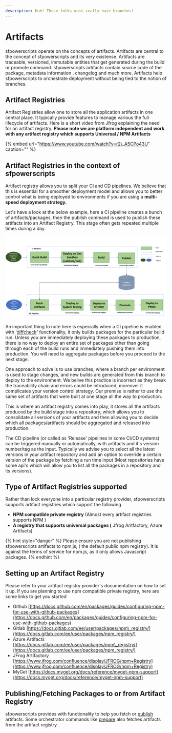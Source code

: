```yaml
---
description: Huh! These folks must really hate branches!
---
```


# Artifacts

sfpowerscripts operate on the concepts of artifacts. Artifacts are central to the concept of sfpowerscripts and its very existense. Artifacts are traceable, versioned, immutable entities that get generated during the build or promote command. sfpowerscripts artifacts contain source code of the package, metadata information , changelog and much more. Artifacts help sfpowerscripts to orchestrate deployment without being tied to the notion of branches.

## Artifact Registries

Artifact Registries allow one to store all the application artifacts in one central place. It typically provide features to manage various the full lifecycle of artifacts. Here is a short video from Jfrog explaining the need for an artifact registry. **Please note we are platform independent and work with any artifact registry which supports Universal / NPM Artifacts**

{% embed url="https://www.youtube.com/watch?v=r2\_A5CPo43U" caption="" %}

## Artifact Registries in the context of sfpowerscripts

Artifact registry allows you to split your CI and CD pipelines. We believe that this is essential for a smoother deployment model and allows you to better control what is being deployed to environments if you are using a **multi-speed deployment strategy.**

Let's have a look at the below example, here a CI pipeline creates a bunch of artifacts/packages, then the publish command is used to publish these artifacts into an Artifact Registry. This stage often gets repeated multiple times during a day.

![](../.gitbook/assets/image%20%2813%29%20%281%29%20%282%29%20%282%29%20%283%29%20%285%29%20%282%29%20%285%29.png)

An important thing to note here is especially when a CI pipeline is enabled with '[diffcheck](orchestrator/build-and-quickbuild.md#how-does-build-and-quickbuild-know-what-to-build-when-using-diffcheck-flag)**'** functionality, it only builds packages for the particular build run. Unless you are immediately deploying these packages to production, there is no way to deploy an entire set of packages other than going through each of the build runs and immediately pushing them into production. You will need to aggregate packages before you proceed to the next stage.

One approach to solve is to use branches, where a branch per environment is used to stage changes, and new builds are generated from this branch to deploy to the environment. We belive this practice is incorrect as they break the traceability chain and errors could be introduced, moreover it complicates your version control strategy. Our premise is rather to use the same set of artifacts that were built at one stage all the way to production.

This is where an artifact registry comes into play, it stores all the artifacts produced by the build stage into a repository, which allows you to consolidate all versions of your artifacts and then allowing you to decide which all packages/artifacts should be aggregated and released into production.

The CD pipeline \(or called as 'Release' pipelines in some CI/CD systems\) can be triggered manually or automatically, with artifacts and it's version number/tag as the input. Typically we advise you to select all the latest versions in your artifact repository and add an option to override a certain version of the package by fetching a run time input \(Most repositories have some api's which will allow you to list all the packages in a repository and its versions\).

## **Type of Artifact Registries supported**

Rather than lock everyone into a particular registry provider, sfpowerscripts supports artifact registries which support the following

* **NPM compatible private registry** \(Almost  every artifact registries supports NPM \)
* **A  registry that supports universal packages \(** Jfrog Aritfactory, Azure Artifacts\)

{% hint style="danger" %}
Please ensure you are not publishing sfpowerscripts artifacts to npm.js, \( the default public npm registry\). It is against the terms of service for npm.js, as it only allows Javascript packages.
{% endhint %}

## Setting up an Artifact Registry

Please refer to your artifact registry provider's documentation on how to set it up. If you are planning to use npm compatible private registry, here are some links to get you started

* Github [https://docs.github.com/en/packages/guides/configuring-npm-for-use-with-github-packages](https://docs.github.com/en/packages/guides/configuring-npm-for-use-with-github-packages)
* Gitlab [https://docs.gitlab.com/ee/user/packages/npm\_registry/](https://docs.gitlab.com/ee/user/packages/npm_registry/)
* Azure Artifacts [https://docs.gitlab.com/ee/user/packages/npm\_registry/](https://docs.gitlab.com/ee/user/packages/npm_registry/)
* JFrog Artifactory [https://www.jfrog.com/confluence/display/JFROG/npm+Registry](https://www.jfrog.com/confluence/display/JFROG/npm+Registry)
* MyGet [https://docs.myget.org/docs/reference/myget-npm-support](https://docs.myget.org/docs/reference/myget-npm-support)

## Publishing/Fetching Packages  to or from Artifact Registry

sfpowerscripts provides with functionality to help you fetch or [publish](orchestrator/publish.md) artifacts. Some orchestrator commands like [prepare](orchestrator/prepare.md) also fetches artifacts from the artifact registry.

